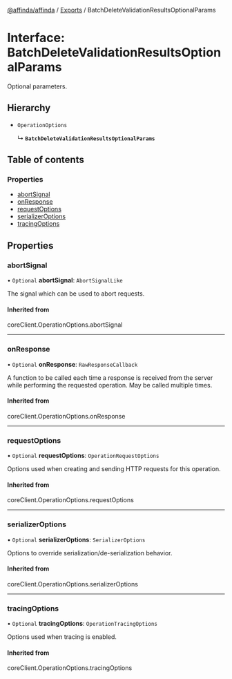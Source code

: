 [@affinda/affinda](../README.md) / [Exports](../modules.md) / BatchDeleteValidationResultsOptionalParams

# Interface: BatchDeleteValidationResultsOptionalParams

Optional parameters.

## Hierarchy

- `OperationOptions`

  ↳ **`BatchDeleteValidationResultsOptionalParams`**

## Table of contents

### Properties

- [abortSignal](BatchDeleteValidationResultsOptionalParams.md#abortsignal)
- [onResponse](BatchDeleteValidationResultsOptionalParams.md#onresponse)
- [requestOptions](BatchDeleteValidationResultsOptionalParams.md#requestoptions)
- [serializerOptions](BatchDeleteValidationResultsOptionalParams.md#serializeroptions)
- [tracingOptions](BatchDeleteValidationResultsOptionalParams.md#tracingoptions)

## Properties

### abortSignal

• `Optional` **abortSignal**: `AbortSignalLike`

The signal which can be used to abort requests.

#### Inherited from

coreClient.OperationOptions.abortSignal

___

### onResponse

• `Optional` **onResponse**: `RawResponseCallback`

A function to be called each time a response is received from the server
while performing the requested operation.
May be called multiple times.

#### Inherited from

coreClient.OperationOptions.onResponse

___

### requestOptions

• `Optional` **requestOptions**: `OperationRequestOptions`

Options used when creating and sending HTTP requests for this operation.

#### Inherited from

coreClient.OperationOptions.requestOptions

___

### serializerOptions

• `Optional` **serializerOptions**: `SerializerOptions`

Options to override serialization/de-serialization behavior.

#### Inherited from

coreClient.OperationOptions.serializerOptions

___

### tracingOptions

• `Optional` **tracingOptions**: `OperationTracingOptions`

Options used when tracing is enabled.

#### Inherited from

coreClient.OperationOptions.tracingOptions
